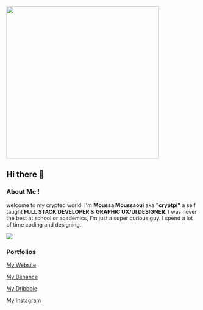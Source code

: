 <img src="https://media.giphy.com/media/ZVik7pBtu9dNS/giphy.gif" width="400">

## Hi there 👋

### About Me !
welcome to my crypted world. I'm **Moussa Moussaoui** aka **"cryptpi"** a self taught **FULL STACK DEVELOPER** *&* **GRAPHIC UX/UI DESIGNER**. I was never the best at school or academics, I’m just a super curious guy. I spend a lot of time coding and designing.

![](https://komarev.com/ghpvc/?username=cryptpi)

### Portfolios 


[My Website](https://www.cryptpi.com/)

[My Behance](https://www.behance.net/cryptpi)

[My Dribbble](https://www.dribbble.com/cryptpi)


[My Instagram](https://www.instagram.com/cryptpi)


